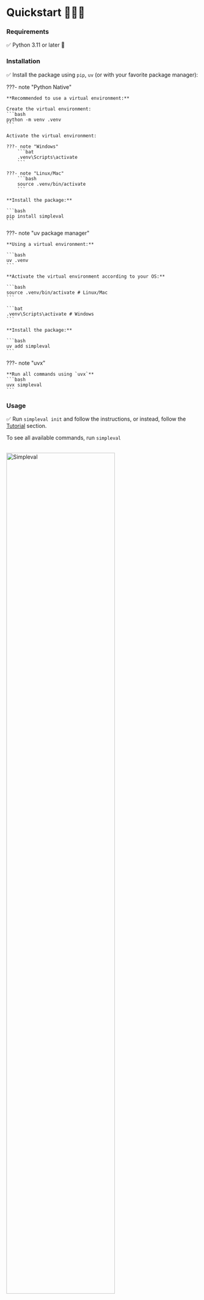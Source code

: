 # Quickstart 🏃‍♂️‍➡️

### Requirements

✅ Python 3.11 or later 🐍

### Installation

✅ Install the package using `pip`, `uv` (or with your favorite package manager):

???- note "Python Native"

    **Recommended to use a virtual environment:**

    Create the virtual environment:
    ```bash
    python -m venv .venv
    ```

    Activate the virtual environment:
    
    ???- note "Windows"
        ```bat
        .venv\Scripts\activate
        ```

    ???- note "Linux/Mac"
        ```bash
        source .venv/bin/activate 
        ```

    **Install the package:**

    ```bash
    pip install simpleval
    ```

???- note "uv package manager"

    **Using a virtual environment:**

    ```bash
    uv .venv
    ```
    
    **Activate the virtual environment according to your OS:**
    
    ```bash
    source .venv/bin/activate # Linux/Mac
    ```

    ```bat
    .venv\Scripts\activate # Windows
    ```

    **Install the package:**

    ```bash
    uv add simpleval
    ```


???- note "uvx"
    
    **Run all commands using `uvx`** 
    ```bash
    uvx simpleval
    ```


### Usage

✅ Run `simpleval init` and follow the instructions, or instead, follow the [Tutorial](./tutorial.md) section.

To see all available commands, run `simpleval`

<br>
<img src="../media/simpleval.png" alt="Simpleval" width="75%">

!!! tip "NOTE"
    Reading has many benefits.
    To get a better understanding and a more detailed guide, it is recommended to go through each item under the `Getting Started` section in the sidebar in order.

<br>
